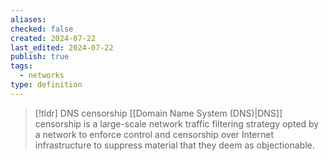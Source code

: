 ```yaml
---
aliases: 
checked: false
created: 2024-07-22
last_edited: 2024-07-22
publish: true
tags:
  - networks
type: definition
---
```

>[!tldr] DNS censorship
>[[Domain Name System (DNS)|DNS]] censorship is a large-scale network traffic filtering strategy opted by a network to enforce control and censorship over Internet infrastructure to suppress material that they deem as objectionable.

